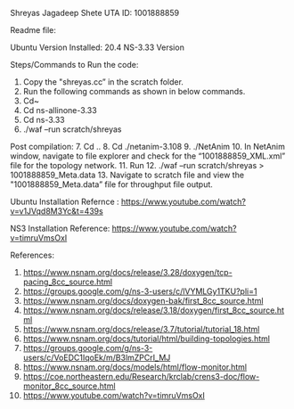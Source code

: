 Shreyas Jagadeep Shete
UTA ID: 1001888859


Readme file:

Ubuntu Version Installed: 20.4
NS-3.33 Version


Steps/Commands to Run the code:

1. Copy the "shreyas.cc” in the scratch folder.  
2. Run the following commands as shown in below commands.
3. Cd~
4. Cd ns-allinone-3.33
5. Cd ns-3.33
6. ./waf –run scratch/shreyas 

Post compilation: 
7. Cd ..
8. Cd ./netanim-3.108
9. ./NetAnim
10. In NetAnim window, navigate to file explorer and check for the “1001888859_XML.xml” file for the topology network.
11. Run 
12. ./waf –run scratch/shreyas >  1001888859_Meta.data
13. Navigate to scratch file and view the "1001888859_Meta.data” file for throughput file output. 


Ubuntu Installation Refernce :
https://www.youtube.com/watch?v=v1JVqd8M3Yc&t=439s


NS3 Installation Reference:
https://www.youtube.com/watch?v=timruVmsOxI



References:
1.	https://www.nsnam.org/docs/release/3.28/doxygen/tcp-pacing_8cc_source.html
2.	https://groups.google.com/g/ns-3-users/c/lVYMLGy1TKU?pli=1
3.	https://www.nsnam.org/docs/doxygen-bak/first_8cc_source.html
4.	https://www.nsnam.org/docs/release/3.18/doxygen/first_8cc_source.html
5.	https://www.nsnam.org/docs/release/3.7/tutorial/tutorial_18.html
6.	https://www.nsnam.org/docs/tutorial/html/building-topologies.html
7.	https://groups.google.com/g/ns-3-users/c/VoEDC1IqoEk/m/B3lmZPCrI_MJ
8.	https://www.nsnam.org/docs/models/html/flow-monitor.html
9.	https://coe.northeastern.edu/Research/krclab/crens3-doc/flow-monitor_8cc_source.html
10.	https://www.youtube.com/watch?v=timruVmsOxI